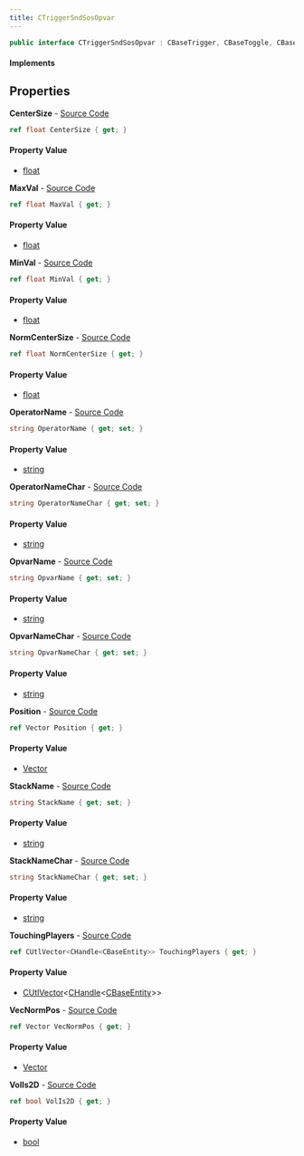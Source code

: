 ```yaml
---
title: CTriggerSndSosOpvar
---
```


```csharp
public interface CTriggerSndSosOpvar : CBaseTrigger, CBaseToggle, CBaseModelEntity, CBaseEntity, CEntityInstance, ISchemaClass<CEntityInstance>, ISchemaClass<CBaseEntity>, ISchemaClass<CBaseModelEntity>, ISchemaClass<CBaseToggle>, ISchemaClass<CBaseTrigger>, ISchemaClass<CTriggerSndSosOpvar>, ISchemaField, ISchemaClass, INativeHandle
```

#### Implements

## Properties

**CenterSize** - [Source Code](https://github.com/swiftly-solution/swiftlys2/blob/main/managed/src/SwiftlyS2.Generated/Schemas/Interfaces/CTriggerSndSosOpvar.cs#L20)

```csharp
ref float CenterSize { get; }
```

#### Property Value

- [float](https://learn.microsoft.com/dotnet/api/system.single)

**MaxVal** - [Source Code](https://github.com/swiftly-solution/swiftlys2/blob/main/managed/src/SwiftlyS2.Generated/Schemas/Interfaces/CTriggerSndSosOpvar.cs#L24)

```csharp
ref float MaxVal { get; }
```

#### Property Value

- [float](https://learn.microsoft.com/dotnet/api/system.single)

**MinVal** - [Source Code](https://github.com/swiftly-solution/swiftlys2/blob/main/managed/src/SwiftlyS2.Generated/Schemas/Interfaces/CTriggerSndSosOpvar.cs#L22)

```csharp
ref float MinVal { get; }
```

#### Property Value

- [float](https://learn.microsoft.com/dotnet/api/system.single)

**NormCenterSize** - [Source Code](https://github.com/swiftly-solution/swiftlys2/blob/main/managed/src/SwiftlyS2.Generated/Schemas/Interfaces/CTriggerSndSosOpvar.cs#L42)

```csharp
ref float NormCenterSize { get; }
```

#### Property Value

- [float](https://learn.microsoft.com/dotnet/api/system.single)

**OperatorName** - [Source Code](https://github.com/swiftly-solution/swiftlys2/blob/main/managed/src/SwiftlyS2.Generated/Schemas/Interfaces/CTriggerSndSosOpvar.cs#L30)

```csharp
string OperatorName { get; set; }
```

#### Property Value

- [string](https://learn.microsoft.com/dotnet/api/system.string)

**OperatorNameChar** - [Source Code](https://github.com/swiftly-solution/swiftlys2/blob/main/managed/src/SwiftlyS2.Generated/Schemas/Interfaces/CTriggerSndSosOpvar.cs#L38)

```csharp
string OperatorNameChar { get; set; }
```

#### Property Value

- [string](https://learn.microsoft.com/dotnet/api/system.string)

**OpvarName** - [Source Code](https://github.com/swiftly-solution/swiftlys2/blob/main/managed/src/SwiftlyS2.Generated/Schemas/Interfaces/CTriggerSndSosOpvar.cs#L26)

```csharp
string OpvarName { get; set; }
```

#### Property Value

- [string](https://learn.microsoft.com/dotnet/api/system.string)

**OpvarNameChar** - [Source Code](https://github.com/swiftly-solution/swiftlys2/blob/main/managed/src/SwiftlyS2.Generated/Schemas/Interfaces/CTriggerSndSosOpvar.cs#L34)

```csharp
string OpvarNameChar { get; set; }
```

#### Property Value

- [string](https://learn.microsoft.com/dotnet/api/system.string)

**Position** - [Source Code](https://github.com/swiftly-solution/swiftlys2/blob/main/managed/src/SwiftlyS2.Generated/Schemas/Interfaces/CTriggerSndSosOpvar.cs#L18)

```csharp
ref Vector Position { get; }
```

#### Property Value

- [Vector](/docs/api/shared/natives/vector)

**StackName** - [Source Code](https://github.com/swiftly-solution/swiftlys2/blob/main/managed/src/SwiftlyS2.Generated/Schemas/Interfaces/CTriggerSndSosOpvar.cs#L28)

```csharp
string StackName { get; set; }
```

#### Property Value

- [string](https://learn.microsoft.com/dotnet/api/system.string)

**StackNameChar** - [Source Code](https://github.com/swiftly-solution/swiftlys2/blob/main/managed/src/SwiftlyS2.Generated/Schemas/Interfaces/CTriggerSndSosOpvar.cs#L36)

```csharp
string StackNameChar { get; set; }
```

#### Property Value

- [string](https://learn.microsoft.com/dotnet/api/system.string)

**TouchingPlayers** - [Source Code](https://github.com/swiftly-solution/swiftlys2/blob/main/managed/src/SwiftlyS2.Generated/Schemas/Interfaces/CTriggerSndSosOpvar.cs#L16)

```csharp
ref CUtlVector<CHandle<CBaseEntity>> TouchingPlayers { get; }
```

#### Property Value

- [CUtlVector](/docs/api/shared/natives/cutlvector-1)<[CHandle](/docs/api/shared/natives/chandle-1)<[CBaseEntity](/docs/api/shared/schemadefinitions/cbaseentity)>>

**VecNormPos** - [Source Code](https://github.com/swiftly-solution/swiftlys2/blob/main/managed/src/SwiftlyS2.Generated/Schemas/Interfaces/CTriggerSndSosOpvar.cs#L40)

```csharp
ref Vector VecNormPos { get; }
```

#### Property Value

- [Vector](/docs/api/shared/natives/vector)

**VolIs2D** - [Source Code](https://github.com/swiftly-solution/swiftlys2/blob/main/managed/src/SwiftlyS2.Generated/Schemas/Interfaces/CTriggerSndSosOpvar.cs#L32)

```csharp
ref bool VolIs2D { get; }
```

#### Property Value

- [bool](https://learn.microsoft.com/dotnet/api/system.boolean)

